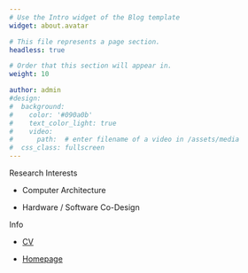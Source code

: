 ```yaml
---
# Use the Intro widget of the Blog template
widget: about.avatar

# This file represents a page section.
headless: true

# Order that this section will appear in.
weight: 10

author: admin
#design:
#  background:
#    color: '#090a0b'
#    text_color_light: true
#    video:
#      path:  # enter filename of a video in /assets/media
#  css_class: fullscreen
---
```


Research Interests

- Computer Architecture

- Hardware / Software Co-Design 

Info

- [CV](uploads/Zedong_CV_Mar2024.pdf)

- [Homepage](zedongpeng.com)

